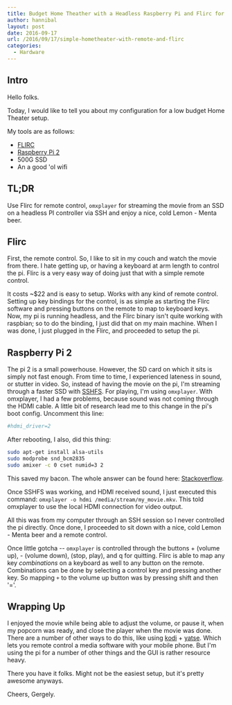 ```yaml
---
title: Budget Home Theather with a Headless Raspberry Pi and Flirc for Remote Controlling
author: hannibal
layout: post
date: 2016-09-17
url: /2016/09/17/simple-hometheater-with-remote-and-flirc
categories:
  - Hardware
---
```


Intro
------

Hello folks.

Today, I would like to tell you about my configuration for a low budget Home Theater setup.

My tools are as follows:

 * [FLIRC](https://flirc.tv/)
 * [Raspberry Pi 2](https://www.raspberrypi.org/products/raspberry-pi-2-model-b/)
 * 500G SSD
 * An a good 'ol wifi

TL;DR
------

Use Flirc for remote control, `omxplayer` for streaming the movie from an SSD on a headless PI controller via SSH and enjoy a nice, cold Lemon - Menta beer.

Flirc
------

First, the remote control. So, I like to sit in my couch and watch the movie from there. I hate getting up, or having a keyboard at arm length to control the pi. Flirc is a very easy way of doing just that with a simple remote control.

It costs ~$22 and is easy to setup. Works with any kind of remote control. Setting up key bindings for the control, is as simple as starting the Flirc software and pressing buttons on the remote to map to keyboard keys. Now, my pi is running headless, and the Flirc binary isn't quite working with raspbian; so to do the binding, I just did that on my main machine. When I was done, I just plugged in the Flirc, and proceeded to setup the pi.

Raspberry Pi 2
----------------

The pi 2 is a small powerhouse. However, the SD card on which it sits is simply not fast enough. From time to time, I experienced lateness in sound, or stutter in video. So, instead of having the movie on the pi, I'm streaming through a faster SSD with [SSHFS](https://github.com/libfuse/sshfs). For playing, I'm using `omxplayer`. With omxplayer, I had a few problems, because sound was not coming through the HDMI cable. A little bit of research lead me to this change in the pi's boot config. Uncomment this line:

~~~bash
#hdmi_driver=2
~~~

After rebooting, I also, did this thing:

~~~bash
sudo apt-get install alsa-utils
sudo modprobe snd_bcm2835
sudo amixer -c 0 cset numid=3 2
~~~

This saved my bacon. The whole answer can be found here: [Stackoverflow](http://raspberrypi.stackexchange.com/questions/44/why-is-my-audio-sound-output-not-working).

Once SSHFS was working, and HDMI received sound, I just executed this command: `omxplayer -o hdmi /media/stream/my_movie.mkv`. This told omxplayer to use the local HDMI connection for video output.

All this was from my computer through an SSH session so I never controlled the pi directly. Once done, I proceeded to sit down with a nice, cold Lemon - Menta beer and a remote control.

Once little gotcha -- `omxplayer` is controlled through the buttons + (volume up), - (volume down), <SPACE> (stop, play), and q for quitting. Flirc is able to map any key *combinations* on a keyboard as well to any button on the remote. Combinations can be done by selecting a control key and pressing another key. So mapping `+` to the volume up button was by pressing shift and then '='.

Wrapping Up
------------

I enjoyed the movie while being able to adjust the volume, or pause it, when my popcorn was ready, and close the player when the movie was done. There are a number of other ways to do this, like using [kodi](https://kodi.tv/) + [yatse](https://play.google.com/store/apps/details?id=org.leetzone.android.yatsewidgetfree&hl=en). Which lets you remote control a media software with your mobile phone. But I'm using the pi for a number of other things and the GUI is rather resource heavy.

There you have it folks. Might not be the easiest setup, but it's pretty awesome anyways.

Cheers,
Gergely.
